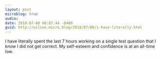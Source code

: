 ```yaml
---
layout: post
microblog: true
audio: 
date: 2018-07-08 00:07:44 -0400
guid: http://wilson.micro.blog/2018/07/08/i-have-literally.html
---
```

I have literally spent the last 7 hours working on a single test question that I know I did not get correct. My self-esteem and confidence is at an all-time low. 
